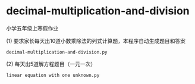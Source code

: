 # decimal-multiplication-and-division
小学五年级上寒假作业

(1) 要求家长每天出10道小数乘除法的列式计算题，本程序自动生成题目和答案

`decimal-multiplication-and-division.py`

(2) 每天出5道解方程题目（一元一次）

`linear equation with one unknown.py`
